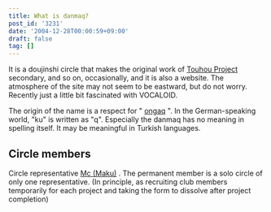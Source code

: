 ```yaml
---
title: What is danmaq?
post_id: '3231'
date: '2004-12-28T00:00:59+09:00'
draft: false
tag: []
---
```


It is a doujinshi circle that makes the original work of [Touhou Project](http://www16.big.or.jp/%7Ezun/html/game.html) secondary, and so on, occasionally, and it is also a website. The atmosphere of the site may not seem to be eastward, but do not worry. Recently just a little bit fascinated with VOCALOID.

The origin of the name is a respect for " [ongaq](http://www.ongaq.com/taq/) ". In the German-speaking world, "ku" is written as "q". Especially the danmaq has no meaning in spelling itself. It may be meaningful in Turkish languages.

## Circle members

Circle representative [Mc (Maku)](?t=Manager) . The permanent member is a solo circle of only one representative. (In principle, as recruiting club members temporarily for each project and taking the form to dissolve after project completion)